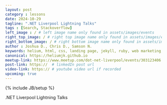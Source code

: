 ```yaml
---
layout: post
category : lessons
date: 2024-10-29
tagline: ".NET Liverpool Lightning Talks"
tags : [Search, Stackoverflow]
left_image : / # left image name only found in assets/images/events
right_top_image: / # right top image name only found in assets/images/events
right_bottom_image: / # right bottom image name only found in assets/images/events
author : Joshua D., Chris D., Samson N.
keywords: helium, html, css, landing page, jekyll, ruby, web marketing, advertising
canonical: https://heliumjk.github.io
meetup-link: https://www.meetup.com/dot-net-liverpool/events/303123406
post-link: https://  # linkedIn post url
video-link: https:// # youtube video url if recorded
upcoming: true
---
```

{% include JB/setup %}


.NET Liverpool Lightning Talks